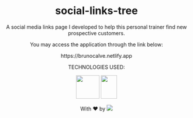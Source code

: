<h1 align="center">social-links-tree</h1>

<p align="center">A social media links page I developed to help this personal trainer find new prospective customers.</p>

<p align="center">You may access the application through the link below:</p>

<p align="center">https://brunocalve.netlify.app</p>

<div align="center">
TECHNOLOGIES USED:


<a><img src="https://upload.wikimedia.org/wikipedia/commons/thumb/6/61/HTML5_logo_and_wordmark.svg/2048px-HTML5_logo_and_wordmark.svg.png" style="width: 64px; height: 64px;" /></a>
<a><img src="https://upload.wikimedia.org/wikipedia/commons/thumb/d/d5/CSS3_logo_and_wordmark.svg/1452px-CSS3_logo_and_wordmark.svg.png" style="width: 44px; height: 64px;" /></a>

</div>

<p align="center">With ❤ by <img src=https://img.shields.io/badge/-dotExtension-black /> <p/>



